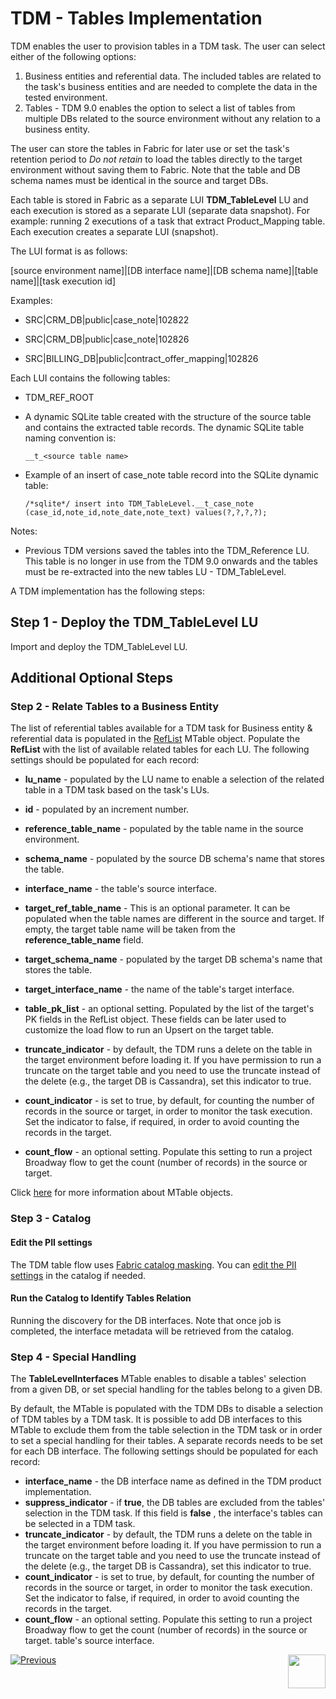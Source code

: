 # TDM - Tables Implementation

TDM enables the user to provision tables in a TDM task. The user can select either of the following options:

1. Business entities and referential data. The included tables are related to the task's business entities and are needed to complete the data in the tested environment.
2. Tables - TDM 9.0 enables the option to select a list of tables from multiple DBs related to the source environment without any relation to a business entity.

The user can store the tables in Fabric for later use or set the task's retention period to *Do not retain* to load the tables directly to the target environment without saving them to Fabric.
Note that the table and DB schema names must be identical in the source and target DBs.

Each table is stored in Fabric as a separate LUI **TDM_TableLevel** LU and each execution is stored as a separate LUI (separate data snapshot). For example: running 2 executions of a task that extract Product_Mapping table. Each execution creates a separate LUI (snapshot).

 The LUI format is as follows:

[source environment name]|[DB interface name]|[DB schema name]|[table name]|[task execution id]

Examples:  

- SRC|CRM_DB|public|case_note|102822

- SRC|CRM_DB|public|case_note|102826

- SRC|BILLING_DB|public|contract_offer_mapping|102826

Each LUI contains the following tables:

- TDM_REF_ROOT

- A dynamic SQLite table created with the structure of the source table and contains the extracted table records. The dynamic SQLite table naming convention is: 

  ```
  __t_<source table name>
  ```

  

- Example of an insert of case_note table record into the SQLite dynamic table:

  ```sqlite
  /*sqlite*/ insert into TDM_TableLevel.__t_case_note (case_id,note_id,note_date,note_text) values(?,?,?,?);
  ```

  

Notes: 

- Previous TDM versions saved the tables into the TDM_Reference LU. This table is no longer in use from the TDM 9.0 onwards and the tables must be re-extracted into the new tables LU - TDM_TableLevel.  

A TDM implementation has the following steps:

## Step 1 - Deploy the TDM_TableLevel LU

Import and deploy the TDM_TableLevel LU. 

## Additional Optional Steps 

### Step 2 - Relate Tables to a Business Entity

The list of referential tables available for a TDM task for Business entity & referential data  is populated in the [RefList](04_fabric_tdm_library.md#reflist) MTable object. Populate the **RefList** with the list of available related tables for each LU. The following settings should be populated for each record:

- **lu_name** - populated by the LU name to enable a selection of the related table in a TDM task based on the task's LUs.

- **id** - populated by an increment number.

- **reference_table_name** - populated by the table name in the source environment.

- **schema_name** - populated by the source DB schema's name that stores the table.

- **interface_name** - the table's source interface.

- **target_ref_table_name** - This is an optional parameter. It can be populated when the table names are different in the source and target. If empty, the target table name will be taken from the **reference_table_name** field.

- **target_schema_name** - populated by the target DB schema's name that stores the table.

- **target_interface_name** - the name of the table's target interface. 

- **table_pk_list** - an optional setting. Populated by the list of the target's PK fields in the RefList object. These fields can be later used to customize the load flow to run an Upsert on the target table.

- **truncate_indicator** - by default, the TDM runs a delete on the table in the target environment before loading it. If you have permission to run a truncate on the target table and you need to use the truncate instead of the delete (e.g., the target DB is Cassandra), set this indicator to true.

- **count_indicator** - is set to true, by default, for counting the number of records in the source or target, in order to monitor the task execution. Set the indicator to false, if required, in order to avoid counting the records in the target.

- **count_flow** - an optional setting. Populate this setting to run a project Broadway flow to get the count (number of records) in the source or target.

  


 Click [here](/articles/09_translations/06_mtables_overview.md) for more information about MTable objects. 

### Step 3 - Catalog

#### Edit the PII settings

The TDM table flow uses [Fabric catalog masking](/articles/39_fabric_catalog/11_catalog_masking.md).  You can [edit the PII settings](/articles/39_fabric_catalog/10_catalog_settings.md#classifier-pii--masking-setup) in the catalog if needed.

#### Run the Catalog to Identify Tables Relation

Running the discovery for the DB interfaces. Note that once job is completed, the interface metadata will be retrieved from the catalog.

### Step 4 - Special Handling

The **TableLevelInterfaces** MTable enables to disable a tables' selection from a given DB, or set special handling for the tables belong to a given DB.

By default, the MTable is populated with the TDM DBs to disable a selection of TDM tables by a TDM task. It is possible to add DB interfaces to this MTable to exclude them from the table selection in the TDM task or in order to set a special handling for their tables. A separate records needs to be set for each DB interface.  The following settings should be populated for each record:

- **interface_name** - the DB interface name as defined in the TDM product implementation. 
- **suppress_indicator** - if **true**, the DB tables are excluded from the tables' selection in the TDM task. If this field is **false** , the interface's tables can be selected in a TDM task.
- **truncate_indicator** - by default, the TDM runs a delete on the table in the target environment before loading it. If you have permission to run a truncate on the target table and you need to use the truncate instead of the delete (e.g., the target DB is Cassandra), set this indicator to true.
- **count_indicator** - is set to true, by default, for counting the number of records in the source or target, in order to monitor the task execution. Set the indicator to false, if required, in order to avoid counting the records in the target.
- **count_flow** - an optional setting. Populate this setting to run a project Broadway flow to get the count (number of records) in the source or target. table's source interface.





[![Previous](/articles/images/Previous.png)](08_tdm_implement_delete_of_entities.md)[<img align="right" width="60" height="54" src="/articles/images/Next.png">](10_tdm_generic_broadway_flows.md)






